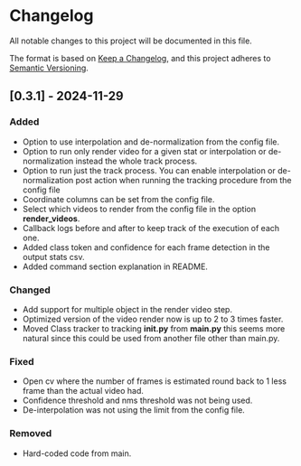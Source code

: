 # Changelog

All notable changes to this project will be documented in this file.

The format is based on [Keep a Changelog](https://keepachangelog.com/),
and this project adheres to [Semantic Versioning](https://semver.org/).

## [0.3.1] - 2024-11-29
### Added
- Option to use interpolation and de-normalization from the config file.
- Option to run only render video for a given stat or interpolation or de-normalization instead the whole track process.
- Option to run just the track process. You can enable interpolation or de-normalization post action when running the tracking procedure from the config file
- Coordinate columns can be set from the config file.
- Select which videos to render from the config file in the option **render_videos**.
- Callback logs before and after to keep track of the execution of each one.
- Added class token and confidence for each frame detection in the output stats csv.
- Added command section explanation in README.

### Changed
- Add support for multiple object in the render video step.
- Optimized version of the video render now is up to 2 to 3 times faster.
- Moved Class tracker to tracking **__init__.py** from **main.py** this seems more natural since this could be used from another file other than main.py.

### Fixed
- Open cv where the number of frames is estimated round back to 1 less frame than the actual video had.
- Confidence threshold and nms threshold was not being used.
- De-interpolation was not using the limit from the config file.

### Removed
- Hard-coded code from main.
